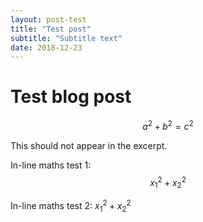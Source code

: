 ```yaml
---
layout: post-test
title: "Test post"
subtitle: "Subtitle text"
date: 2018-12-23
---
```


# Test blog post

  $$a^2 + b^2 = c^2$$ 

This should not appear in the excerpt.

In-line maths test 1: $$x_1^2 + x_2^2$$

In-line maths test 2: $x_1^2 + x_2^2$
